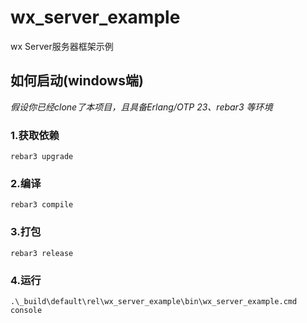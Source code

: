 wx_server_example
=====
wx Server服务器框架示例

## 如何启动(windows端) ##
*假设你已经clone了本项目，且具备Erlang/OTP 23、rebar3 等环境*

### 1.获取依赖 ###
    
    rebar3 upgrade

### 2.编译 ###
    
    rebar3 compile

### 3.打包 ###
	
    rebar3 release

### 4.运行 ###
	
	.\_build\default\rel\wx_server_example\bin\wx_server_example.cmd console
